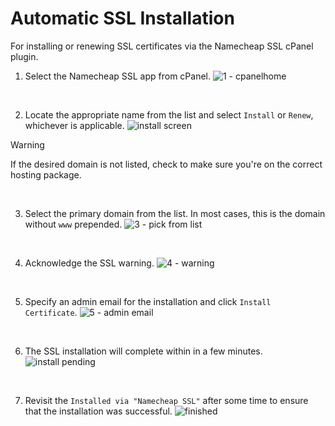 # Automatic SSL Installation
For installing or renewing SSL certificates via the Namecheap SSL cPanel plugin.

1. Select the Namecheap SSL app from cPanel.
![1 - cpanelhome](https://user-images.githubusercontent.com/6568643/206921495-a3569be5-76ab-4cd2-9800-a6628972c6af.png)  
<br>

2. Locate the appropriate name from the list and select `Install` or `Renew`, whichever is applicable.
![install screen](https://user-images.githubusercontent.com/6568643/206922392-8a58a234-9b20-4cd7-a47c-a113ea1665f2.png)
> [!WARNING]
> If the desired domain is not listed, check to make sure you're on the correct hosting package. 
<br>

3. Select the primary domain from the list. In most cases, this is the domain without `www` prepended.
![3 - pick from list](https://user-images.githubusercontent.com/6568643/206922432-2df47a59-e5ee-4161-afee-33ec4570d5b1.png)
<br>

4. Acknowledge the SSL warning. 
![4 - warning](https://user-images.githubusercontent.com/6568643/206921548-61953387-be17-489a-ac18-d967f8b69b7f.png)
<br>

5. Specify an admin email for the installation and click `Install Certificate`.
![5 - admin email](https://user-images.githubusercontent.com/6568643/206921550-18a84365-da7b-4cff-ac45-8fad1c44139c.png)
<br>

6. The SSL installation will complete within in a few minutes.
![install pending](https://user-images.githubusercontent.com/6568643/206922353-9d6a49f8-2476-4b66-b97d-1ab57addd480.png)
<br>

7. Revisit the `Installed via "Namecheap SSL"` after some time to ensure that the installation was successful.
![finished](https://user-images.githubusercontent.com/6568643/206922579-5ffbac94-2061-4b19-b469-338a88221de4.png)
<br>
